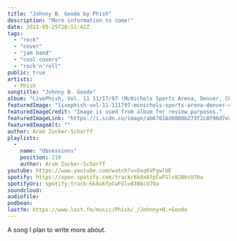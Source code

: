 ```yaml
---
title: "Johnny B. Goode by Phish"
description: "More information to come!"
date: 2021-05-25T20:51:42Z
tags:
  - "rock"
  - "cover"
  - "jam band"
  - "cool covers"
  - "rock'n'roll"
public: true
artists:
  - Phish
songtitle: "Johnny B. Goode"
album: "LivePhish, Vol. 11 11/17/97 (McNichols Sports Arena, Denver, CO)"
featuredImage: "livephish-vol-11-111797-mcnichols-sports-arena-denver-co.jpeg"
featuredImageCredit: "Image is used from album for review purposes."
featuredImageLink: "https://i.scdn.co/image/ab67616d0000b273f2c8f96d7eaf881fe5aa2c79"
featuredImageAlt: ""
author: Aram Zucker-Scharff
playlists:
  -
    name: "Obsessions"
    position: 219
    author: Aram Zucker-Scharff
youtube: https://www.youtube.com/watch?v=OsqKVPgwlUE
spotify: https://open.spotify.com/track/6k8x6fpCwFGlv8JB6cU70a
spotifyUri: spotify:track:6k8x6fpCwFGlv8JB6cU70a
soundcloud:
audiofile:
podbean:
lastfm: https://www.last.fm/music/Phish/_/Johnny+B.+Goode
---
```


A song I plan to write more about.
		